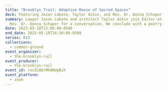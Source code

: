 ```yaml
---
title: "Brooklyn Trail: Adaptive Reuse of Sacred Spaces"
deck: Featuring Jason Labate, Taylor Aikin, and Rev. Dr. Donna Schaper
summary: Lawyer Jason Labate and architect Taylor Aikin join Editor-at-Large
  Rev. Dr. Donna Schaper for a conversation. We conclude with a poetry reading.
date: 2023-05-18T13:00:00-0500
end_date: 2023-05-18T14:30:00-0500
series: 813
collections:
  - common-ground
event_organizer:
  - the-brooklyn-rail
event_producer:
  - the-brooklyn-rail
event_id: rec5LBDrMhHWUpBih
event_platform:
  - zoom
---
```

